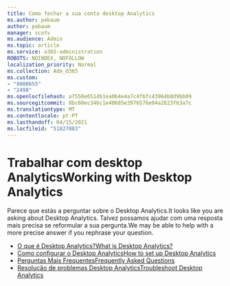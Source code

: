 ```yaml
---
title: Como fechar a sua conta desktop Analytics
ms.author: pebaum
author: pebaum
manager: scotv
ms.audience: Admin
ms.topic: article
ms.service: o365-administration
ROBOTS: NOINDEX, NOFOLLOW
localization_priority: Normal
ms.collection: Adm_O365
ms.custom:
- "9000655"
- "2498"
ms.openlocfilehash: a7550e651db1ea0b4e4a7c4f6fc43964b8d9bb09
ms.sourcegitcommit: 8bc60ec34bc1e40685e3976576e04a2623f63a7c
ms.translationtype: MT
ms.contentlocale: pt-PT
ms.lasthandoff: 04/15/2021
ms.locfileid: "51827083"
---
```

# <a name="working-with-desktop-analytics"></a><span data-ttu-id="0b7dd-102">Trabalhar com desktop Analytics</span><span class="sxs-lookup"><span data-stu-id="0b7dd-102">Working with Desktop Analytics</span></span>

<span data-ttu-id="0b7dd-103">Parece que estás a perguntar sobre o Desktop Analytics.</span><span class="sxs-lookup"><span data-stu-id="0b7dd-103">It looks like you are asking about Desktop Analytics.</span></span> <span data-ttu-id="0b7dd-104">Talvez possamos ajudar com uma resposta mais precisa se reformular a sua pergunta.</span><span class="sxs-lookup"><span data-stu-id="0b7dd-104">We may be able to help with a more precise answer if you rephrase your question.</span></span>

- [<span data-ttu-id="0b7dd-105">O que é Desktop Analytics?</span><span class="sxs-lookup"><span data-stu-id="0b7dd-105">What is Desktop Analytics?</span></span>](https://docs.microsoft.com/configmgr/desktop-analytics/overview)
- [<span data-ttu-id="0b7dd-106">Como configurar o Desktop Analytics</span><span class="sxs-lookup"><span data-stu-id="0b7dd-106">How to set up Desktop Analytics</span></span>](https://docs.microsoft.com/configmgr/desktop-analytics/set-up)
- [<span data-ttu-id="0b7dd-107">Perguntas Mais Frequentes</span><span class="sxs-lookup"><span data-stu-id="0b7dd-107">Frequently Asked Questions</span></span>](https://docs.microsoft.com/configmgr/desktop-analytics/faq)
- [<span data-ttu-id="0b7dd-108">Resolução de problemas Desktop Analytics</span><span class="sxs-lookup"><span data-stu-id="0b7dd-108">Troubleshoot Desktop Analytics</span></span>](https://docs.microsoft.com/configmgr/desktop-analytics/troubleshooting)